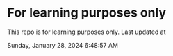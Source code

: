 # For learning purposes only
This repo is for learning purposes only.
Last updated at

Sunday, January 28, 2024 6:48:57 AM

